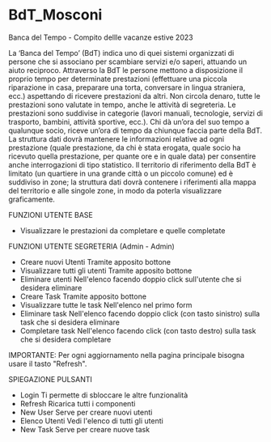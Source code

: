# BdT_Mosconi
Banca del Tempo - Compito dellle vacanze estive 2023

La ‘Banca del Tempo’ (BdT) indica uno di quei sistemi organizzati di persone che si associano per scambiare servizi e/o saperi, attuando un aiuto reciproco.
Attraverso la BdT le persone mettono a disposizione il proprio tempo per determinate prestazioni (effettuare una piccola riparazione in casa, preparare una torta, conversare in lingua straniera, ecc.) aspettando di ricevere prestazioni da altri. Non circola denaro, tutte le prestazioni sono valutate in tempo, anche le attività di segreteria. Le prestazioni sono suddivise in categorie (lavori manuali, tecnologie, servizi di trasporto, bambini, attività sportive, ecc.). Chi dà un’ora del suo tempo a qualunque socio, riceve un’ora di tempo da chiunque faccia parte della BdT. La struttura dati dovrà mantenere le informazioni relative ad ogni prestazione (quale prestazione, da chi è stata erogata, quale socio ha ricevuto quella prestazione, per quante ore e in quale data) per consentire anche interrogazioni di tipo statistico. Il territorio di riferimento della BdT è limitato (un quartiere in una grande città o un piccolo comune) ed è suddiviso in zone; la struttura dati dovrà contenere i riferimenti alla mappa del territorio e alle singole zone, in modo da poterla visualizzare graficamente.

FUNZIONI UTENTE BASE
- Visualizzare le prestazioni da completare e quelle completate

FUNZIONI UTENTE SEGRETERIA (Admin - Admin)
- Creare nuovi Utenti
  Tramite apposito bottone
- Visualizzare tutti gli utenti
  Tramite apposito bottone
- Eliminare utenti
  Nell'elenco facendo doppio click sull'utente che si desidera eliminare
- Creare Task
  Tramite apposito bottone
- Visualizzare tutte le task
  Nell'elenco nel primo form
- Eliminare task
  Nell'elenco facendo doppio click (con tasto sinistro) sulla task che si desidera eliminare
- Completare task
  Nell'elenco facendo click (con tasto destro) sulla task che si desidera completare

IMPORTANTE: Per ogni aggiornamento nella pagina principale bisogna usare il tasto "Refresh".

SPIEGAZIONE PULSANTI
- Login
  Ti permette di sbloccare le altre funzionalità
- Refresh
  Ricarica tutti i componenti
- New User
  Serve per creare nuovi utenti
- Elenco Utenti
  Vedi l'elenco di tutti gli utenti
- New Task
  Serve per creare nuove task
